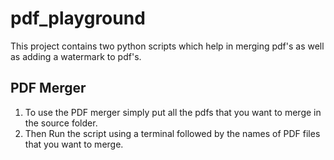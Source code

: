 # pdf_playground
This project contains two python scripts which help in merging pdf's as well as adding a watermark to pdf's.

## PDF Merger
1. To use the PDF merger simply put all the pdfs that you want to merge in the source folder.
2. Then Run the script using a terminal followed by the names of PDF files that you want to merge.
